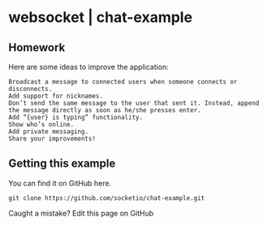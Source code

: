 # websocket | chat-example

## Homework

Here are some ideas to improve the application:

    Broadcast a message to connected users when someone connects or disconnects.
    Add support for nicknames.
    Don’t send the same message to the user that sent it. Instead, append the message directly as soon as he/she presses enter.
    Add “{user} is typing” functionality.
    Show who’s online.
    Add private messaging.
    Share your improvements!

## Getting this example

You can find it on GitHub here.

`git clone https://github.com/socketio/chat-example.git`

Caught a mistake? Edit this page on GitHub
